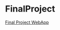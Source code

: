 # FinalProject
[Final Project WebApp](https://share.streamlit.io/hieppham8083/finalproject/main/main.py)
